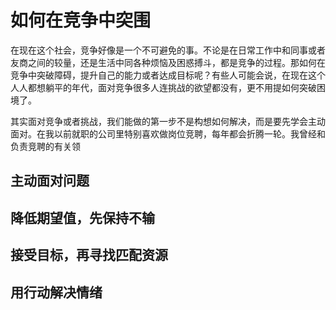 # 如何在竞争中突围

在现在这个社会，竞争好像是一个不可避免的事。不论是在日常工作中和同事或者友商之间的较量，还是生活中同各种烦恼及困惑搏斗，都是竞争的过程。那如何在竞争中突破障碍，提升自己的能力或者达成目标呢？有些人可能会说，在现在这个人人都想躺平的年代，面对竞争很多人连挑战的欲望都没有，更不用提如何突破困境了。

其实面对竞争或者挑战，我们能做的第一步不是构想如何解决，而是要先学会主动面对。在我以前就职的公司里特别喜欢做岗位竞聘，每年都会折腾一轮。我曾经和负责竞聘的有关领

## 主动面对问题

## 降低期望值，先保持不输

## 接受目标，再寻找匹配资源

## 用行动解决情绪

